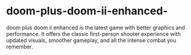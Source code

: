 # doom-plus-doom-ii-enhanced-
doom plus doom ii enhanced is the latest game with better graphics and performance. It offers the classic first-person shooter experience with updated visuals, smoother gameplay, and all the intense combat you remember.
